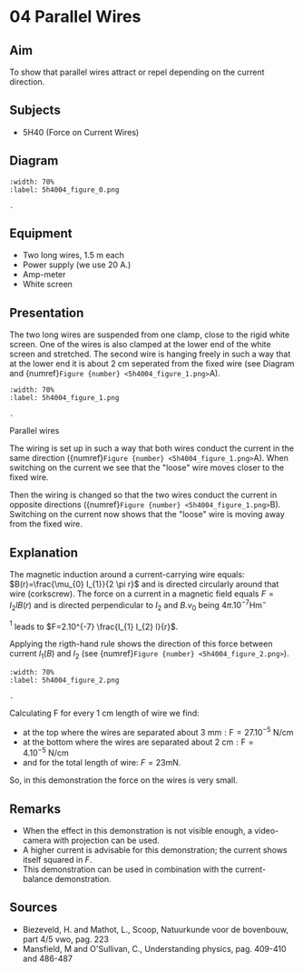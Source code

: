 # 04 Parallel Wires 
  
## Aim   
 To show that parallel wires attract or repel depending on the current direction.    
  
## Subjects   
* 5H40 (Force on Current Wires)   

## Diagram
   
```{figure} figures/figure_0.png  
:width: 70%  
:label: 5h4004_figure_0.png  

. 
```

## Equipment
- Two long wires, $1.5 \mathrm{~m}$ each
- Power supply (we use $20 \mathrm{~A}$.)
- Amp-meter
- White screen
    
  
## Presentation   
The two long wires are suspended from one clamp, close to the rigid white screen. One of the wires is also clamped at the lower end of the white screen and stretched. The second wire is hanging freely in such a way that at the lower end it is about $2 \mathrm{~cm}$ seperated from the fixed wire (see Diagram and {numref}`Figure {number} <5h4004_figure_1.png>`A).    
```{figure} figures/figure_1.png  
:width: 70%  
:label: 5h4004_figure_1.png  

. 
```
 Parallel wires    
  
The wiring is set up in such a way that both wires conduct the current in the same direction ({numref}`Figure {number} <5h4004_figure_1.png>`A). When switching on the current we see that the "loose" wire moves closer to the fixed wire.

Then the wiring is changed so that the two wires conduct the current in opposite directions ({numref}`Figure {number} <5h4004_figure_1.png>`B). Switching on the current now shows that the "loose" wire is moving away from the fixed wire.    
  
## Explanation   
The magnetic induction around a current-carrying wire equals: $B(r)=\frac{\mu_{0} I_{1}}{2 \pi r}$ and is directed circularly around that wire (corkscrew). The force on a current in a magnetic field equals $F=I_{2} l B(r)$ and is directed perpendicular to $I_{2}$ and $B . v_{0}$ being $4 \pi .10^{-7} \mathrm{Hm}^{-}$

${ }^{1}$ leads to $F=2.10^{-7} \frac{I_{1} I_{2} l}{r}$.

Applying the rigth-hand rule shows the direction of this force between current $I_{1}(B)$ and $I_{2}$ (see {numref}`Figure {number} <5h4004_figure_2.png>`).

```{figure} figures/figure_2.png  
:width: 70%  
:label: 5h4004_figure_2.png  

. 
```
Calculating $\mathrm{F}$ for every $1 \mathrm{~cm}$ length of wire we find:

- at the top where the wires are separated about $3 \mathrm{~mm}: \mathrm{F}=27.10^{-5} \mathrm{~N} / \mathrm{cm}$
- at the bottom where the wires are separated about $2 \mathrm{~cm}: \mathrm{F}=4.10^{-5} \mathrm{~N} / \mathrm{cm}$
- and for the total length of wire: $F=23 \mathrm{mN}$.

So, in this demonstration the force on the wires is very small.
  
## Remarks
 *  When the effect in this demonstration is not visible enough, a video-camera with projection can be used. 
 *  A higher current is advisable for this demonstration; the current shows itself squared in $F$. 
 *  This demonstration can be used in combination with the current-balance demonstration.   
  
## Sources
 *  Biezeveld, H. and Mathot, L., Scoop, Natuurkunde voor de bovenbouw, part 4/5 vwo, pag. 223 
 *  Mansfield, M and O'Sullivan, C., Understanding physics, pag. 409-410 and 486-487
  